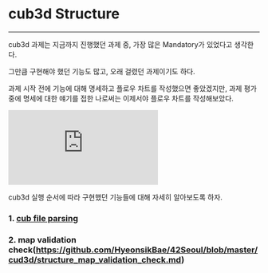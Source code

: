 # cub3d Structure

---

cub3d 과제는 지금까지 진행했던 과제 중, 가장 많은 Mandatory가 있었다고 생각한다.

그만큼 구현해야 했던 기능도 많고, 오래 걸렸던 과제이기도 하다.

과제 시작 전에 기능에 대해 명세하고 플로우 차트를 작성했으면 좋았겠지만, 과제 평가 중에 명세에 대한 얘기를 접한 나로써는 이제서야 플로우 차트를 작성해보았다.

![structure](https://github.com/HyeonsikBae/42Seoul/blob/master/cud3d/cub3d_structure.md)

cub3d 실행 순서에 따라 구현했던 기능들에 대해 자세히 알아보도록 하자.

### 1. [cub file parsing](https://github.com/HyeonsikBae/42Seoul/blob/master/cud3d/structure_cub_file_parsing.md)

### 2. map validation check(https://github.com/HyeonsikBae/42Seoul/blob/master/cud3d/structure_map_validation_check.md)